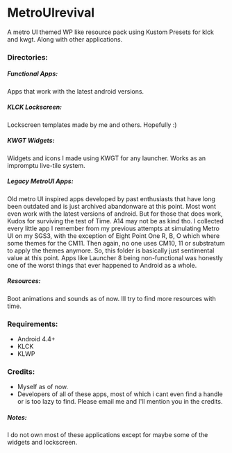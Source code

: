 # MetroUIrevival

A metro UI themed WP like resource pack using Kustom Presets for klck and kwgt. Along with other applications.


### Directories:

##### Functional Apps: 

Apps that work with the latest android versions. 

##### KLCK Lockscreen:

Lockscreen templates made by me and others. Hopefully :)

##### KWGT Widgets: 

Widgets and icons I made using KWGT for any launcher. Works as an impromptu live-tile system.

##### Legacy MetroUI Apps:

Old metro UI inspired apps developed by past enthusiasts that have long been outdated and is just archived abandonware at this point. Most wont even work with the latest versions of android. But for those that does work, Kudos for surviving the test of Time. A14 may not be as kind tho. I collected every little app I remember from my previous attempts at simulating Metro UI on my SGS3, with the exception of Eight Point One R, B, O which where some themes for the CM11. Then again, no one uses CM10, 11 or substratum to apply the themes anymore. So, this folder is basically just sentimental value at this point. Apps like Launcher 8 being non-functional was honestly one of the worst things that ever happened to Android as a whole.

##### Resources: 

Boot animations and sounds as of now. Ill try to find more resources with time. 


### Requirements:

- Android 4.4+
- KLCK
- KLWP


### Credits: 

- Myself as of now.
- Developers of all of these apps, most of which i cant even find a handle or is too lazy to find. Please email me and I'll mention you in the credits.


##### Notes: 

I do not own most of these applications except for maybe some of the widgets and lockscreen.
